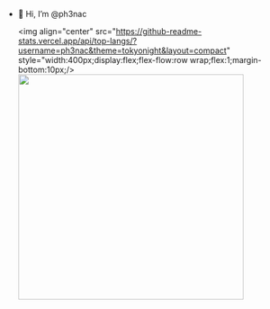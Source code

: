 - 👋 Hi, I’m @ph3nac  

  <img align="center" src="https://github-readme-stats.vercel.app/api/top-langs/?username=ph3nac&theme=tokyonight&layout=compact" style="width:400px;display:flex;flex-flow:row wrap;flex:1;margin-bottom:10px;/>
  <img align="center" src="https://github-readme-stats.vercel.app/api?username=ph3nac&show_icons=true&theme=tokyonight" style="width:400px;display:flex;flex-flow:row wrap;flex:2;"/>
<!---
ph3nac/ph3nac is a ✨ special ✨ repository because its `README.md` (this file) appears on your GitHub profile.
You can click the Preview link to take a look at your changes.
--->
